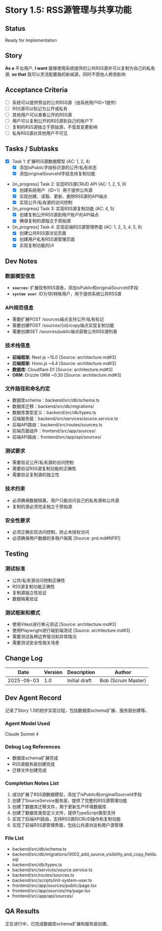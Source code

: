 # Story 1.5: RSS源管理与共享功能

## Status
Ready for Implementation

## Story
**As a** 平台用户,
**I want** 能够使用系统提供的公共RSS源并可以复制为自己的私有源,
**so that** 我可以灵活配置我的新闻源，同时不受他人修改影响

## Acceptance Criteria
- [ ] 系统可以提供预设的公共RSS源（由系统用户ID=1提供）
- [ ] RSS源可以标记为公开或私有
- [ ] 其他用户可以查看公开的RSS源
- [ ] 用户可以复制公开的RSS源到自己的账户下
- [ ] 复制的RSS源独立于原始源，不受其变更影响
- [ ] 私有RSS源对其他用户不可见

## Tasks / Subtasks
- [x] Task 1: 扩展RSS源数据模型 (AC: 1, 2, 4)
  - [x] 添加isPublic字段标识源的公开/私有状态
  - [x] 添加originalSourceId字段支持复制功能
- [in_progress] Task 2: 实现RSS源CRUD API (AC: 1, 2, 5, 6)
  - [x] 创建系统用户（ID=1）用于提供公共源
  - [x] 实现创建、读取、更新、删除RSS源的API端点
  - [x] 实现公开/私有源的访问控制
- [in_progress] Task 3: 实现RSS源复制功能 (AC: 4, 5)
  - [x] 创建复制公开RSS源到用户账户的API端点
  - [x] 确保复制的源独立于原始源
- [in_progress] Task 4: 实现前端RSS源管理界面 (AC: 1, 2, 3, 4, 5, 6)
  - [x] 创建公共RSS源浏览页面
  - [x] 创建用户私有RSS源管理页面
  - [x] 实现复制功能的UI

## Dev Notes

### 数据模型信息
- **`sources`**: 扩展现有RSS源表，添加isPublic和originalSourceId字段
- **`system user`**: ID为1的特殊用户，用于提供系统公共RSS源

### API规范信息
- 需要扩展POST /sources端点支持公开/私有标记
- 需要创建POST /sources/{id}/copy端点实现复制功能
- 需要创建GET /sources/public端点获取公共RSS源列表

### 技术栈信息
- **前端框架**: Next.js ~15.0 [Source: architecture.md#3]
- **后端框架**: Hono.js ~4.4 [Source: architecture.md#3]
- **数据库**: Cloudflare D1 [Source: architecture.md#3]
- **ORM**: Drizzle ORM ~0.30 [Source: architecture.md#3]

### 文件路径和命名约定
- 数据库schema：backend/src/db/schema.ts
- 数据库迁移：backend/src/db/migrations/
- 数据库类型定义：backend/src/db/types.ts
- 后端服务层：backend/src/services/source.service.ts
- 后端API路由：backend/src/routes/sources.ts
- 前端页面组件：frontend/src/app/sources/
- 前端API路由：frontend/src/app/api/sources/

### 测试要求
- 需要验证公开/私有源的访问控制
- 需要验证RSS源复制功能的正确性
- 需要验证复制源的独立性

### 技术约束
- 必须确保数据隔离，用户只能访问自己的私有源和公共源
- 复制的源必须完全独立于原始源

### 安全性要求
- 必须正确实现访问控制，防止未授权访问
- 必须确保用户数据的多租户隔离 [Source: prd.md#NFR1]

## Testing

### 测试标准
- 公共/私有源访问控制正确性
- RSS源复制功能正确性
- 复制源独立性验证
- 数据隔离验证

### 测试框架和模式
- 使用Vitest进行单元测试 [Source: architecture.md#3]
- 使用Playwright进行端到端测试 [Source: architecture.md#3]
- 需要测试各种边界情况和异常情况
- 需要测试安全性相关场景

## Change Log
| Date | Version | Description | Author |
| ---- | ------- | ----------- | ------ |
| 2025-09-03 | 1.0 | Initial draft | Bob (Scrum Master) |

## Dev Agent Record
记录了Story 1.5的初步实现过程，包括数据库schema扩展、服务层创建等。

### Agent Model Used
Claude Sonnet 4

### Debug Log References
- 数据库schema扩展完成
- RSS源服务层创建完成
- 迁移文件创建完成

### Completion Notes List
1. 成功扩展了RSS源数据模型，添加了isPublic和originalSourceId字段
2. 创建了SourceService服务层，提供了完整的RSS源管理功能
3. 创建了数据库迁移文件，用于更新生产环境数据库
4. 创建了数据库类型定义文件，提供TypeScript类型支持
5. 实现了后端API路由，支持RSS源的CRUD操作和复制功能
6. 实现了前端RSS源管理界面，包括公共源浏览和用户源管理

### File List
- backend/src/db/schema.ts
- backend/src/db/migrations/0002_add_source_visibility_and_copy_fields.sql
- backend/src/db/types.ts
- backend/src/services/source.service.ts
- backend/src/routes/sources.ts
- backend/src/scripts/init-system-user.ts
- frontend/src/app/sources/public/page.tsx
- frontend/src/app/sources/my/page.tsx
- frontend/src/app/api/sources/

## QA Results
正在进行中，已完成数据库schema扩展和服务层创建。